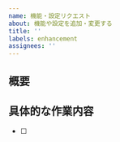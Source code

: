 ```yaml
---
name: 機能・設定リクエスト
about: 機能や設定を追加・変更する
title: ''
labels: enhancement
assignees: ''
---
```


## 概要


## 具体的な作業内容
- [ ] 
